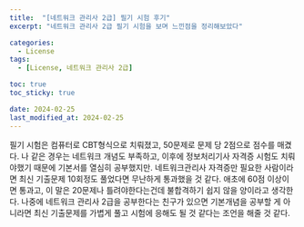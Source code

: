 ```yaml
---
title:  "[네트워크 관리사 2급] 필기 시험 후기"
excerpt: "네트워크 관리사 2급 필기 시험을 보며 느낀점을 정리해보았다"

categories:
  - License
tags:
  - [License, 네트워크 관리사 2급]

toc: true
toc_sticky: true

date: 2024-02-25
last_modified_at: 2024-02-25
---
```


필기 시험은 컴퓨터로 CBT형식으로 치뤄졌고, 50문제로 문제 당 2점으로 점수를 매겼다. 나 같은 경우는 네트워크 개념도 부족하고, 이후에 정보처리기사 자격증 시험도 치뤄야했기 때문에 기본서를 열심히 공부했지만. 네트워크관리사 자격증만 필요한 사람이라면 최신 기출문제 10회정도 풀었다면 무난하게 통과했을 것 같다. 애초에 60점 이상이면 통과고, 이 말은 20문제나 틀려야한다는건데 불합격하기 쉽지 않을 양이라고 생각한다. 나중에 네트워크 관리사 2급을 공부한다는 친구가 있으면 기본개념을 공부할 게 아니라면 최신 기출문제를 가볍게 풀고 시험에 응해도 될 것 같다는 조언을 해줄 것 같다.